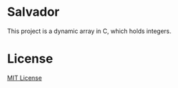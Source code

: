 # Salvador

This project is a dynamic array in C, which holds integers.

# License

[MIT License](LICENSE)